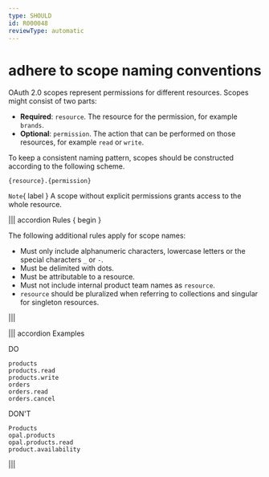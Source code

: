 ```yaml
---
type: SHOULD
id: R000048
reviewType: automatic
---
```


# adhere to scope naming conventions

OAuth 2.0 scopes represent permissions for different resources.
Scopes might consist of two parts:

- **Required**: `resource`. The resource for the permission, for example `brands`.
- **Optional**: `permission`. The action that can be performed on those resources, for example `read` or `write`.

To keep a consistent naming pattern, scopes should be constructed according to the following scheme.

```text
{resource}.{permission}
```

`Note`{ label } A scope without explicit permissions grants access to the whole resource.

||| accordion Rules { begin }

The following additional rules apply for scope names:

- Must only include alphanumeric characters, lowercase letters or the special characters `_` or `-`.
- Must be delimited with dots.
- Must be attributable to a resource. <!-- not automatic -->
- Must not include internal product team names as `resource`. <!-- not automatic -->
- `resource` should be pluralized when referring to collections and singular for singleton resources. <!-- not automatic -->

|||

||| accordion Examples

DO

```plaintext
products
products.read
products.write
orders
orders.read
orders.cancel
```

DON'T

```text
Products
opal.products
opal.products.read
product.availability
```

|||
